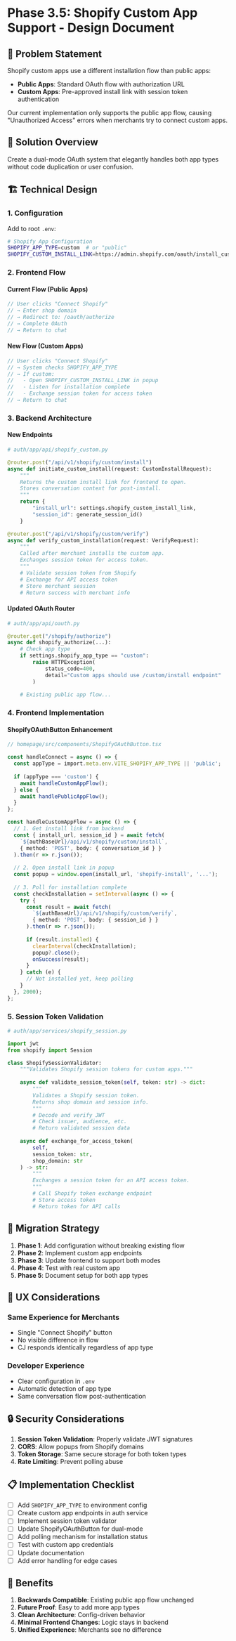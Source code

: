 # Phase 3.5: Shopify Custom App Support - Design Document

## 🎯 Problem Statement

Shopify custom apps use a different installation flow than public apps:
- **Public Apps**: Standard OAuth flow with authorization URL
- **Custom Apps**: Pre-approved install link with session token authentication

Our current implementation only supports the public app flow, causing "Unauthorized Access" errors when merchants try to connect custom apps.

## 🌟 Solution Overview

Create a dual-mode OAuth system that elegantly handles both app types without code duplication or user confusion.

## 🏗️ Technical Design

### 1. Configuration

Add to root `.env`:
```bash
# Shopify App Configuration
SHOPIFY_APP_TYPE=custom  # or "public"
SHOPIFY_CUSTOM_INSTALL_LINK=https://admin.shopify.com/oauth/install_custom_app?client_id=...
```

### 2. Frontend Flow

#### Current Flow (Public Apps)
```typescript
// User clicks "Connect Shopify"
// → Enter shop domain
// → Redirect to: /oauth/authorize
// → Complete OAuth
// → Return to chat
```

#### New Flow (Custom Apps)
```typescript
// User clicks "Connect Shopify"
// → System checks SHOPIFY_APP_TYPE
// → If custom:
//   - Open SHOPIFY_CUSTOM_INSTALL_LINK in popup
//   - Listen for installation complete
//   - Exchange session token for access token
// → Return to chat
```

### 3. Backend Architecture

#### New Endpoints

```python
# auth/app/api/shopify_custom.py

@router.post("/api/v1/shopify/custom/install")
async def initiate_custom_install(request: CustomInstallRequest):
    """
    Returns the custom install link for frontend to open.
    Stores conversation context for post-install.
    """
    return {
        "install_url": settings.shopify_custom_install_link,
        "session_id": generate_session_id()
    }

@router.post("/api/v1/shopify/custom/verify")
async def verify_custom_installation(request: VerifyRequest):
    """
    Called after merchant installs the custom app.
    Exchanges session token for access token.
    """
    # Validate session token from Shopify
    # Exchange for API access token
    # Store merchant session
    # Return success with merchant info
```

#### Updated OAuth Router

```python
# auth/app/api/oauth.py

@router.get("/shopify/authorize")
async def shopify_authorize(...):
    # Check app type
    if settings.shopify_app_type == "custom":
        raise HTTPException(
            status_code=400,
            detail="Custom apps should use /custom/install endpoint"
        )
    
    # Existing public app flow...
```

### 4. Frontend Implementation

#### ShopifyOAuthButton Enhancement

```typescript
// homepage/src/components/ShopifyOAuthButton.tsx

const handleConnect = async () => {
  const appType = import.meta.env.VITE_SHOPIFY_APP_TYPE || 'public';
  
  if (appType === 'custom') {
    await handleCustomAppFlow();
  } else {
    await handlePublicAppFlow();
  }
};

const handleCustomAppFlow = async () => {
  // 1. Get install link from backend
  const { install_url, session_id } = await fetch(
    `${authBaseUrl}/api/v1/shopify/custom/install`,
    { method: 'POST', body: { conversation_id } }
  ).then(r => r.json());
  
  // 2. Open install link in popup
  const popup = window.open(install_url, 'shopify-install', '...');
  
  // 3. Poll for installation complete
  const checkInstallation = setInterval(async () => {
    try {
      const result = await fetch(
        `${authBaseUrl}/api/v1/shopify/custom/verify`,
        { method: 'POST', body: { session_id } }
      ).then(r => r.json());
      
      if (result.installed) {
        clearInterval(checkInstallation);
        popup?.close();
        onSuccess(result);
      }
    } catch (e) {
      // Not installed yet, keep polling
    }
  }, 2000);
};
```

### 5. Session Token Validation

```python
# auth/app/services/shopify_session.py

import jwt
from shopify import Session

class ShopifySessionValidator:
    """Validates Shopify session tokens for custom apps."""
    
    async def validate_session_token(self, token: str) -> dict:
        """
        Validates a Shopify session token.
        Returns shop domain and session info.
        """
        # Decode and verify JWT
        # Check issuer, audience, etc.
        # Return validated session data
        
    async def exchange_for_access_token(
        self, 
        session_token: str,
        shop_domain: str
    ) -> str:
        """
        Exchanges a session token for an API access token.
        """
        # Call Shopify token exchange endpoint
        # Store access token
        # Return token for API calls
```

## 🔄 Migration Strategy

1. **Phase 1**: Add configuration without breaking existing flow
2. **Phase 2**: Implement custom app endpoints
3. **Phase 3**: Update frontend to support both modes
4. **Phase 4**: Test with real custom app
5. **Phase 5**: Document setup for both app types

## 🎨 UX Considerations

### Same Experience for Merchants
- Single "Connect Shopify" button
- No visible difference in flow
- CJ responds identically regardless of app type

### Developer Experience
- Clear configuration in `.env`
- Automatic detection of app type
- Same conversation flow post-authentication

## 🔒 Security Considerations

1. **Session Token Validation**: Properly validate JWT signatures
2. **CORS**: Allow popups from Shopify domains
3. **Token Storage**: Same secure storage for both token types
4. **Rate Limiting**: Prevent polling abuse

## 📋 Implementation Checklist

- [ ] Add `SHOPIFY_APP_TYPE` to environment config
- [ ] Create custom app endpoints in auth service
- [ ] Implement session token validator
- [ ] Update ShopifyOAuthButton for dual-mode
- [ ] Add polling mechanism for installation status
- [ ] Test with custom app credentials
- [ ] Update documentation
- [ ] Add error handling for edge cases

## 🚀 Benefits

1. **Backwards Compatible**: Existing public app flow unchanged
2. **Future Proof**: Easy to add more app types
3. **Clean Architecture**: Config-driven behavior
4. **Minimal Frontend Changes**: Logic stays in backend
5. **Unified Experience**: Merchants see no difference